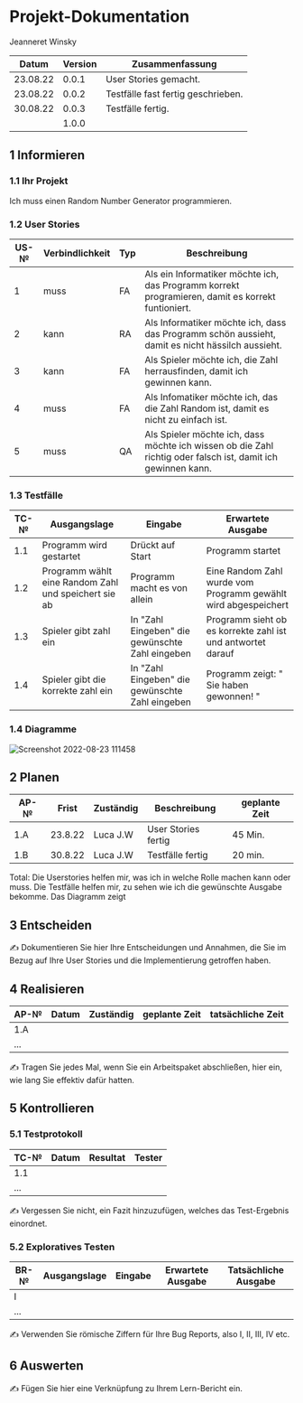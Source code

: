 # Projekt-Dokumentation



Jeanneret Winsky

| Datum | Version | Zusammenfassung                                              |
| ----- | ------- | ------------------------------------------------------------ |
| 23.08.22 | 0.0.1   | User Stories gemacht.                                     |
| 23.08.22 | 0.0.2   | Testfälle fast fertig geschrieben.                        |
| 30.08.22 | 0.0.3   | Testfälle fertig.                                         |
|       | 1.0.0   |                                                              |

## 1 Informieren

### 1.1 Ihr Projekt

Ich muss einen Random Number Generator programmieren.

### 1.2 User Stories

| US-№ | Verbindlichkeit | Typ  | Beschreibung                       |
| ---- | --------------- | ---- | ---------------------------------- |
| 1    |    muss         |  FA  | Als ein Informatiker möchte ich, das Programm korrekt programieren, damit es korrekt funtioniert. |
| 2    |    kann         |  RA  | Als Informatiker möchte ich, dass das Programm schön aussieht, damit es nicht hässilch aussieht. |                                   
| 3    |    kann         |  FA  | Als Spieler möchte ich, die Zahl herrausfinden, damit ich gewinnen kann. |                                    
| 4    |    muss         |  FA  | Als Infomatiker möchte ich, das die Zahl Random ist, damit es  nicht zu einfach ist. |                               
| 5    |    muss         |  QA  | Als Spieler möchte ich, dass möchte ich wissen ob die Zahl richtig oder falsch ist, damit ich gewinnen kann. |                                   

### 1.3 Testfälle

| TC-№ | Ausgangslage| Eingabe | Erwartete Ausgabe |
| ---- | ------------ | ------- | ----------------- |
| 1.1  | Programm wird gestartet | Drückt auf Start | Programm startet |
| 1.2  | Programm wählt eine Random Zahl und speichert sie ab | Programm macht es von allein | Eine Random Zahl wurde vom Programm gewählt wird abgespeichert |         
| 1.3  | Spieler gibt zahl ein | In "Zahl Eingeben" die gewünschte Zahl eingeben | Programm sieht ob es korrekte zahl ist und antwortet darauf |
| 1.4  | Spieler gibt die korrekte zahl ein | In "Zahl Eingeben" die gewünschte Zahl eingeben | Programm zeigt: " Sie haben gewonnen! " | 


### 1.4 Diagramme

![Screenshot 2022-08-23 111458](https://user-images.githubusercontent.com/110892742/186120816-e21e458a-f17e-45a7-835a-4efdaebed1b6.png)


## 2 Planen

| AP-№ | Frist | Zuständig | Beschreibung | geplante Zeit |
| ---- | ----- | --------- | ------------ | ------------- |
| 1.A  |23.8.22|  Luca J.W | User Stories fertig | 45 Min.|
| 1.B  |30.8.22|  Luca J.W | Testfälle fertig    | 20 min.|

Total: Die Userstories helfen mir, was ich in welche Rolle machen kann oder muss.
       Die Testfälle helfen mir, zu sehen wie ich die gewünschte Ausgabe bekomme.
       Das Diagramm zeigt
   



## 3 Entscheiden

✍️ Dokumentieren Sie hier Ihre Entscheidungen und Annahmen, die Sie im Bezug auf Ihre User Stories und die Implementierung getroffen haben.

## 4 Realisieren

| AP-№ | Datum | Zuständig | geplante Zeit | tatsächliche Zeit |
| ---- | ----- | --------- | ------------- | ----------------- |
| 1.A  |       |           |               |                   |
| ...  |       |           |               |                   |

✍️ Tragen Sie jedes Mal, wenn Sie ein Arbeitspaket abschließen, hier ein, wie lang Sie effektiv dafür hatten.

## 5 Kontrollieren

### 5.1 Testprotokoll

| TC-№ | Datum | Resultat | Tester |
| ---- | ----- | -------- | ------ |
| 1.1  |       |          |        |
| ...  |       |          |        |

✍️ Vergessen Sie nicht, ein Fazit hinzuzufügen, welches das Test-Ergebnis einordnet.

### 5.2 Exploratives Testen

| BR-№ | Ausgangslage | Eingabe | Erwartete Ausgabe | Tatsächliche Ausgabe |
| ---- | ------------ | ------- | ----------------- | -------------------- |
| I    |              |         |                   |                      |
| ...  |              |         |                   |                      |

✍️ Verwenden Sie römische Ziffern für Ihre Bug Reports, also I, II, III, IV etc.

## 6 Auswerten

✍️ Fügen Sie hier eine Verknüpfung zu Ihrem Lern-Bericht ein.
